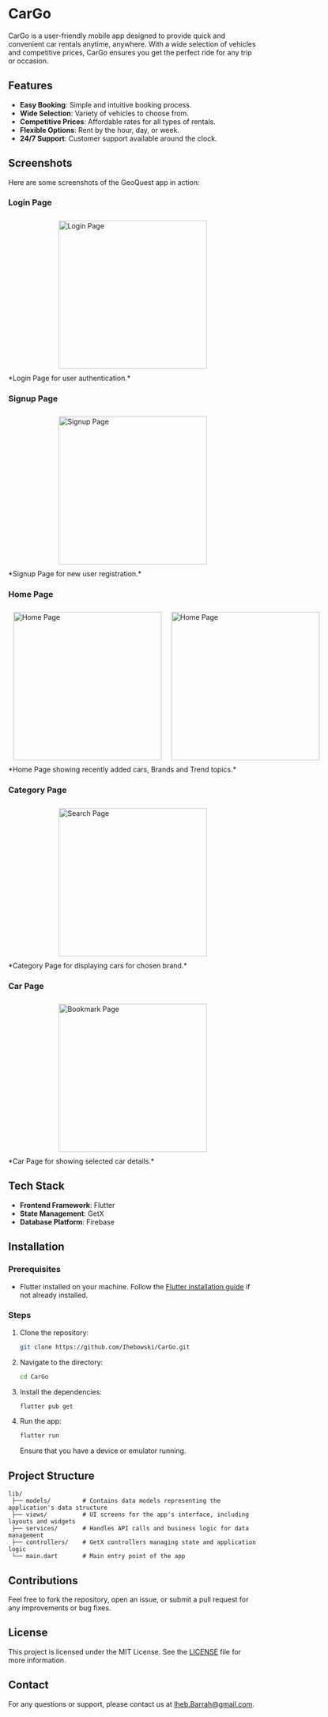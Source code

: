 # CarGo

CarGo is a user-friendly mobile app designed to provide quick and convenient car rentals anytime,
anywhere. With a wide selection of vehicles and competitive prices, CarGo ensures you get the
perfect ride for any trip or occasion.

## Features

- **Easy Booking**: Simple and intuitive booking process.
- **Wide Selection**: Variety of vehicles to choose from.
- **Competitive Prices**: Affordable rates for all types of rentals.
- **Flexible Options**: Rent by the hour, day, or week.
- **24/7 Support**: Customer support available around the clock.

## Screenshots

Here are some screenshots of the GeoQuest app in action:

### Login Page

<div style="display: flex; justify-content: space-around;">
    <img src="assets/screenshots/login_page.png" alt="Login Page" width="300" style="margin: 10px;"/>
</div>
*Login Page for user authentication.*

### Signup Page

<div style="display: flex; justify-content: space-around;">
    <img src="assets/screenshots/register_page.png" alt="Signup Page" width="300" style="margin: 10px;"/>
</div>
*Signup Page for new user registration.*

### Home Page

<div style="display: flex; justify-content: space-around;">
    <img src="assets/screenshots/home_page_1.png" alt="Home Page" width="300" style="margin: 10px;"/>
    <img src="assets/screenshots/home_page_2.png" alt="Home Page" width="300" style="margin: 10px;"/>
</div>
*Home Page showing recently added cars, Brands and Trend topics.*

### Category Page

<div style="display: flex; justify-content: space-around;">
    <img src="assets/screenshots/category_page.png" alt="Search Page" width="300" style="margin: 10px;"/>
</div>
*Category Page for displaying cars for chosen brand.*

### Car Page

<div style="display: flex; justify-content: space-around;">
    <img src="assets/screenshots/car_page.png" alt="Bookmark Page" width="300" style="margin: 10px;"/>
</div>
*Car Page for showing selected car details.*

## Tech Stack

- **Frontend Framework**: Flutter
- **State Management**: GetX
- **Database Platform**: Firebase

## Installation

### Prerequisites

- Flutter installed on your machine. Follow
  the [Flutter installation guide](https://flutter.dev/docs/get-started/install) if not already
  installed.

### Steps

1. Clone the repository:

   ```bash
   git clone https://github.com/Ihebowski/CarGo.git
   ```

2. Navigate to the directory:

   ```bash
   cd CarGo
   ```

3. Install the dependencies:

   ```bash
   flutter pub get
   ```

4. Run the app:

   ```bash
   flutter run
   ```

   Ensure that you have a device or emulator running.

## Project Structure

```
lib/
 ├── models/         # Contains data models representing the application's data structure
 ├── views/          # UI screens for the app's interface, including layouts and widgets
 ├── services/       # Handles API calls and business logic for data management
 ├── controllers/    # GetX controllers managing state and application logic
 └── main.dart       # Main entry point of the app
```

## Contributions

Feel free to fork the repository, open an issue, or submit a pull request for any improvements or
bug fixes.

## License

This project is licensed under the MIT License. See the [LICENSE](LICENSE) file for more
information.

## Contact

For any questions or support, please contact us at Iheb.Barrah@gmail.com.
